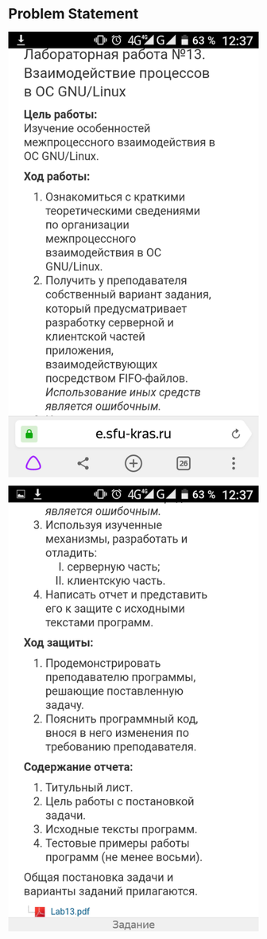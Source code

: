# Problem Statement

![Screenshot_20190325-123748](Screenshot_20190325-123748.png)

![Screenshot_20190325-123755](Screenshot_20190325-123755.png)
